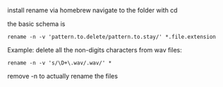 install rename via homebrew
navigate to the folder with cd

the basic schema is
```
rename -n -v 'pattern.to.delete/pattern.to.stay/' *.file.extension
```

Example: delete all the non-digits characters from wav files:
```
rename -n -v 's/\D+\.wav/.wav/' *
```

remove -n to actually rename the files
